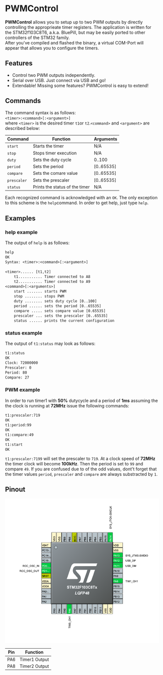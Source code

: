 # PWMControl
**PWMControl** allows you to setup up to two PWM outputs by directly controlling the approprieate timer registers. The application is written for the STM32f103C8T6, a.k.a. BluePill, but may be easily ported to other controllers of the STM32 family.  
After you've compiled and flashed the binary, a virtual COM-Port will appear that allows you to configure the timers.  
## Features

* Control two PWM outputs independently.
* Serial over USB. Just connect via USB and go!
* Extendable! Missing some features? PWMControl is easy to extend!
## Commands        
The command syntax is as follows:  
`<timer>:<command>[:<argument>]`  
where `<timer>` is the desired timer `t1`or `t2`.`<command>` and `<argument>` are described below:

|Command      | Function         | Arguments |
|---|---|---|
|`start`|Starts the timer|N/A
|`stop`|Stops timer execution|N/A
|`duty`|Sets the duty cycle|0..100|
|`period`|Sets the period|[0..65535]
|`compare`|Sets the comare value|[0..65535]
|`prescaler`|Sets the prescaler|[0..65535]
|`status`|Prints the status of the timer|N/A

Each recognized command is acknowledged with an `OK`. The only exception to this scheme is the `help`command. In order to get help, just type `help`.

## Examples
### help example
The output of `help` is as follows:  
```
help
OK
Syntax: <timer>:<command>[:<argument>]

<timer>...... [t1,t2]
    t1........... Timer connected to A8
    t2........... Timer connected to A9
<command>[:<arguments>]
    start ....... starts PWM
    stop ........ stops PWM
    duty ........ sets duty cycle [0..100]
    period ...... sets the period [0..65535]
    compare ..... sets compare value [0.65535]
    prescaler ... sets the prescaler [0..65535]
    status ...... prints the current configuration
```
### status example
The output of `t1:status` may look as follows:
```
t1:status
OK
Clock: 72000000
Prescaler: 0
Period: 80
Compare: 27
```

### PWM example  
In order to run timer1 with **50%** dutycycle and a period of **1ms** assuming the the clock is running at **72MHz** issue the following commands:  
```
t1:prescaler:719
OK
t1:period:99
OK
t1:compare:49
OK
t1:start
OK
```
`t1:prescaler:7199` will set the prescaler to `719`. At a clock speed of **72MHz** the timer clock will become **100kHz**. Then the period is set to `99` and compare `49`. If you are confused due to of the odd values, dont't forget that the timer values `period`, `prescaler` and `compare` are always substracted by `1`.

## Pinout
![Pinout](pinout.png)

|Pin      | Function         |
|---|---|
|PA6|Timer1 Output|
|PA8|Timer2 Output|
